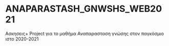 # ANAPARASTASH_GNWSHS_WEB2021
Ασκησεις+ Project για το μαθήμα Αναπαρασταση γνώσης στον παγκόσμιο ιστο 2020-2021
